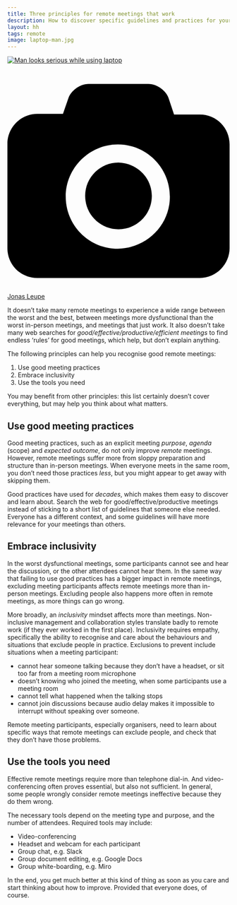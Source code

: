 ```yaml
---
title: Three principles for remote meetings that work
description: How to discover specific guidelines and practices for your situation
layout: hh
tags: remote
image: laptop-man.jpg
---
```


[![Man looks serious while using laptop](laptop-man.jpg)](https://unsplash.com/photos/7RI1YkIbCDI)

<a class="unsplash" href="https://unsplash.com/photos/7RI1YkIbCDI" rel="noopener noreferrer" title="Photo by Jonas Leupe"><span><svg xmlns="http://www.w3.org/2000/svg" viewBox="0 0 32 32"><title>unsplash-logo</title><path d="M20.8 18.1c0 2.7-2.2 4.8-4.8 4.8s-4.8-2.1-4.8-4.8c0-2.7 2.2-4.8 4.8-4.8 2.7.1 4.8 2.2 4.8 4.8zm11.2-7.4v14.9c0 2.3-1.9 4.3-4.3 4.3h-23.4c-2.4 0-4.3-1.9-4.3-4.3v-15c0-2.3 1.9-4.3 4.3-4.3h3.7l.8-2.3c.4-1.1 1.7-2 2.9-2h8.6c1.2 0 2.5.9 2.9 2l.8 2.4h3.7c2.4 0 4.3 1.9 4.3 4.3zm-8.6 7.5c0-4.1-3.3-7.5-7.5-7.5-4.1 0-7.5 3.4-7.5 7.5s3.3 7.5 7.5 7.5c4.2-.1 7.5-3.4 7.5-7.5z"></path></svg></span><span>Jonas Leupe</span></a>

It doesn’t take many remote meetings to experience a wide range between the worst and the best, between meetings more dysfunctional than the worst in-person meetings, and meetings that just work.
It also doesn’t take many web searches for _good/effective/productive/efficient meetings_ to find endless ‘rules’ for good meetings, which help, but don’t explain anything.

The following principles can help you recognise good remote meetings:

1. Use good meeting practices
2. Embrace inclusivity
3. Use the tools you need

You may benefit from other principles: this list certainly doesn’t cover everything, but may help you think about what matters.

## Use good meeting practices

Good meeting practices, such as an explicit meeting _purpose_, _agenda_ (scope) and _expected outcome_, do not only improve _remote_ meetings.
However, remote meetings suffer more from sloppy preparation and structure than in-person meetings.
When everyone meets in the same room, you don’t need those practices _less_, but you might appear to get away with skipping them.

Good practices have used for _decades_, which makes them easy to discover and learn about.
Search the web for good/effective/productive meetings instead of sticking to a short list of guidelines that someone else needed.
Everyone has a different context, and some guidelines will have more relevance for your meetings than others.

## Embrace inclusivity

In the worst dysfunctional meetings, some participants cannot see and hear the discussion, or the other attendees cannot hear them.
In the same way that failing to use good practices has a bigger impact in remote meetings, excluding meeting participants affects remote meetings more than in-person meetings.
Excluding people also happens more often in remote meetings, as more things can go wrong.

More broadly, an _inclusivity_ mindset affects more than meetings.
Non-inclusive management and collaboration styles translate badly to remote work (if they ever worked in the first place).
Inclusivity requires empathy, specifically the ability to recognise and care about the behaviours and situations that exclude people in practice.
Exclusions to prevent include situations when a meeting participant:

* cannot hear someone talking because they don’t have a headset, or sit too far from a meeting room microphone
* doesn’t knowing who joined the meeting, when some participants use a meeting room
* cannot tell what happened when the talking stops
* cannot join discussions because audio delay makes it impossible to interrupt without speaking over someone.

Remote meeting participants, especially organisers, need to learn about specific ways that  remote meetings can exclude people, and check that they don’t have those problems. 

## Use the tools you need

Effective remote meetings require more than telephone dial-in.
And video-conferencing often proves essential, but also not sufficient.
In general, some people wrongly consider remote meetings ineffective because they do them wrong.

The necessary tools depend on the meeting type and purpose, and the number of attendees.
Required tools may include:

* Video-conferencing
* Headset and webcam for each participant
* Group chat, e.g. Slack
* Group document editing, e.g. Google Docs
* Group white-boarding, e.g. Miro

In the end, you get much better at this kind of thing as soon as you care and start thinking about how to improve.
Provided that everyone does, of course.
